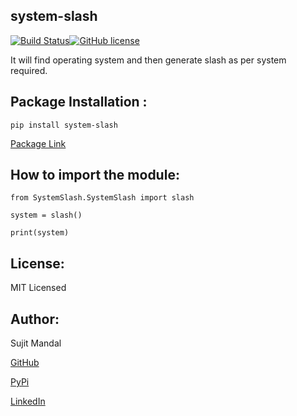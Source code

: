 ## system-slash
[![Build Status](https://travis-ci.org/sujitmandal/system-slash.svg?branch=main)](https://travis-ci.org/sujitmandal/system-slash)[![GitHub license](https://img.shields.io/github/license/sujitmandal/system-slash)](https://github.com/sujitmandal/system-slash/blob/main/LICENSE)


It will find operating system and then generate slash as per system required.


## Package Installation :

```
pip install system-slash
```
[Package Link](https://pypi.org/project/system-slash/)


## How to import the module:
```
from SystemSlash.SystemSlash import slash

system = slash()

print(system)
```



## License:
MIT Licensed

## Author:
Sujit Mandal

[GitHub](https://github.com/sujitmandal)

[PyPi](https://pypi.org/user/sujitmandal/)

[LinkedIn](https://www.linkedin.com/in/sujit-mandal-91215013a/)